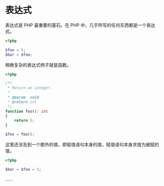 # 表达式

表达式是 PHP 最重要的基石。在 PHP 中，几乎所写的任何东西都是一个表达式。

```php
<?php

$foo = 5;
$bar = $foo;

```

稍微复杂的表达式例子就是函数。

```php
<?php

/**
 * Return an integer.
 *
 * @param  void
 * @return int
 */
function foo(): int
{
    return 5;
}

$foo = foo();

```

这里还涉及到一个额外的值，即赋值语句本身的值，赋值语句本身求值为被赋的值。

```php
<?php

$bar = $foo = 5;

```

……
